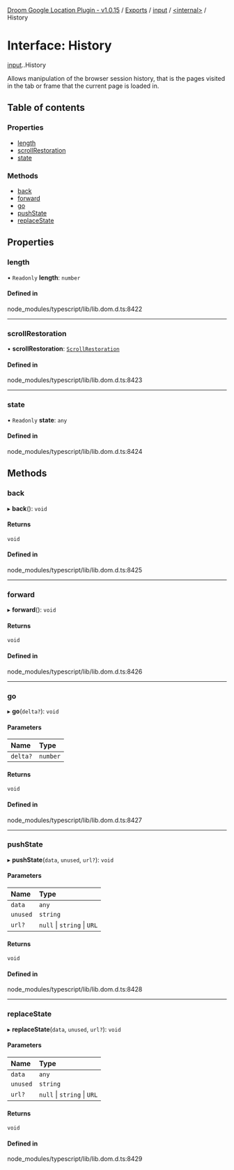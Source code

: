 [Droom Google Location Plugin - v1.0.15](../README.md) / [Exports](../modules.md) / [input](../modules/input.md) / [<internal\>](../modules/input._internal_.md) / History

# Interface: History

[input](../modules/input.md).[<internal>](../modules/input._internal_.md).History

Allows manipulation of the browser session history, that is the pages visited in the tab or frame that the current page is loaded in.

## Table of contents

### Properties

- [length](input._internal_.History.md#length)
- [scrollRestoration](input._internal_.History.md#scrollrestoration)
- [state](input._internal_.History.md#state)

### Methods

- [back](input._internal_.History.md#back)
- [forward](input._internal_.History.md#forward)
- [go](input._internal_.History.md#go)
- [pushState](input._internal_.History.md#pushstate)
- [replaceState](input._internal_.History.md#replacestate)

## Properties

### length

• `Readonly` **length**: `number`

#### Defined in

node_modules/typescript/lib/lib.dom.d.ts:8422

___

### scrollRestoration

• **scrollRestoration**: [`ScrollRestoration`](../modules/input._internal_.md#scrollrestoration)

#### Defined in

node_modules/typescript/lib/lib.dom.d.ts:8423

___

### state

• `Readonly` **state**: `any`

#### Defined in

node_modules/typescript/lib/lib.dom.d.ts:8424

## Methods

### back

▸ **back**(): `void`

#### Returns

`void`

#### Defined in

node_modules/typescript/lib/lib.dom.d.ts:8425

___

### forward

▸ **forward**(): `void`

#### Returns

`void`

#### Defined in

node_modules/typescript/lib/lib.dom.d.ts:8426

___

### go

▸ **go**(`delta?`): `void`

#### Parameters

| Name | Type |
| :------ | :------ |
| `delta?` | `number` |

#### Returns

`void`

#### Defined in

node_modules/typescript/lib/lib.dom.d.ts:8427

___

### pushState

▸ **pushState**(`data`, `unused`, `url?`): `void`

#### Parameters

| Name | Type |
| :------ | :------ |
| `data` | `any` |
| `unused` | `string` |
| `url?` | ``null`` \| `string` \| `URL` |

#### Returns

`void`

#### Defined in

node_modules/typescript/lib/lib.dom.d.ts:8428

___

### replaceState

▸ **replaceState**(`data`, `unused`, `url?`): `void`

#### Parameters

| Name | Type |
| :------ | :------ |
| `data` | `any` |
| `unused` | `string` |
| `url?` | ``null`` \| `string` \| `URL` |

#### Returns

`void`

#### Defined in

node_modules/typescript/lib/lib.dom.d.ts:8429
